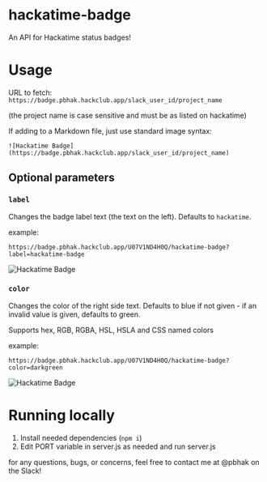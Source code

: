 # hackatime-badge
An API for Hackatime status badges!

# Usage
URL to fetch: `https://badge.pbhak.hackclub.app/slack_user_id/project_name`

(the project name is case sensitive and must be as listed on hackatime)

If adding to a Markdown file, just use standard image syntax: 
```
![Hackatime Badge](https://badge.pbhak.hackclub.app/slack_user_id/project_name)
```

## Optional parameters
### `label`
Changes the badge label text (the text on the left). Defaults to `hackatime`.

example:
```
https://badge.pbhak.hackclub.app/U07V1ND4H0Q/hackatime-badge?label=hackatime-badge
```
![Hackatime Badge](https://badge.pbhak.hackclub.app/U07V1ND4H0Q/hackatime-badge?label=hackatime-badge)

### `color`
Changes the color of the right side text. Defaults to blue if not given - if an invalid value is given, defaults to green.

Supports hex, RGB, RGBA, HSL, HSLA and CSS named colors

example:
```
https://badge.pbhak.hackclub.app/U07V1ND4H0Q/hackatime-badge?color=darkgreen
```
![Hackatime Badge](https://badge.pbhak.hackclub.app/U07V1ND4H0Q/hackatime-badge?color=darkgreen)

# Running locally
1. Install needed dependencies (`npm i`)
2. Edit PORT variable in server.js as needed and run server.js


for any questions, bugs, or concerns, feel free to contact me at @pbhak on the Slack!
